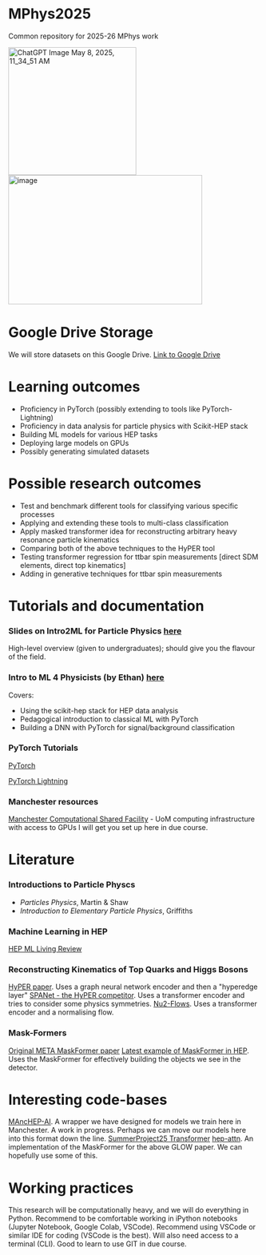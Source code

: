 # MPhys2025
Common repository for 2025-26 MPhys work

<img width="256" height="256" alt="ChatGPT Image May 8, 2025, 11_34_51 AM" src="https://github.com/user-attachments/assets/942f64d8-1ecc-4cac-b0b0-519774627597" />
<img width="388" height="259" alt="image" src="https://github.com/user-attachments/assets/32754952-1f47-46d1-982c-2d35f5a92c61" />

# Google Drive Storage
We will store datasets on this Google Drive.
[Link to Google Drive](https://drive.google.com/drive/folders/1zteNmkQa9EV_ZfvHS91jHaT1o9bDR-_C?usp=sharing)

# Learning outcomes
* Proficiency in PyTorch (possibly extending to tools like PyTorch-Lightning)
* Proficiency in data analysis for particle physics with Scikit-HEP stack
* Building ML models for various HEP tasks
* Deploying large models on GPUs
* Possibly generating simulated datasets

# Possible research outcomes
* Test and benchmark different tools for classifying various specific processes
* Applying and extending these tools to multi-class classification
* Apply masked transformer idea for reconstructing arbitrary heavy resonance particle kinematics
* Comparing both of the above techniques to the HyPER tool
* Testing transformer regression for ttbar spin measurements [direct SDM elements, direct top kinematics]
* Adding in generative techniques for ttbar spin measurements

# Tutorials and documentation

### Slides on Intro2ML for Particle Physics [here](https://drive.google.com/file/d/17f46cMSA29RENtD4lB0MjeoLFmBOVhHA/view?usp=drive_link)
High-level overview (given to undergraduates); should give you the flavour of the field.

### Intro to ML 4 Physicists (by Ethan) [here](https://github.com/els285/Intro2NN4Physics/tree/main)
Covers:
  * Using the scikit-hep stack for HEP data analysis
  * Pedagogical introduction to classical ML with PyTorch
  * Building a DNN with PyTorch for signal/background classification

### PyTorch Tutorials
[PyTorch](https://docs.pytorch.org/tutorials/)

[PyTorch Lightning](https://lightning.ai/docs/pytorch/stable/starter/introduction.html)

### Manchester resources
[Manchester Computational Shared Facility](https://ri.itservices.manchester.ac.uk/csf3) - UoM computing infrastructure with access to GPUs
I will get you set up here in due course.

# Literature
### Introductions to Particle Physcs
* _Particles Physics_, Martin & Shaw
* _Introduction to Elementary Particle Physics_, Griffiths

### Machine Learning in HEP
[HEP ML Living Review](https://iml-wg.github.io/HEPML-LivingReview/)

### Reconstructing Kinematics of Top Quarks and Higgs Bosons
[HyPER paper](https://journals.aps.org/prd/abstract/10.1103/PhysRevD.111.032004). Uses a graph neural network encoder and then a "hyperedge layer"
[SPANet - the HyPER competitor](https://www.nature.com/articles/s42005-024-01627-4). Uses a transformer encoder and tries to consider some physics symmetries.
[Nu2-Flows](https://journals.aps.org/prd/abstract/10.1103/PhysRevD.109.012005). Uses a transformer encoder and a normalising flow.

### Mask-Formers
[Original META MaskFormer paper](https://arxiv.org/abs/2107.06278)
[Latest example of MaskFormer in HEP](https://arxiv.org/abs/2508.20092). Uses the MaskFormer for effectively building the objects we see in the detector.

# Interesting code-bases
[MAncHEP-AI](https://github.com/els285/MancHEP-AI). A wrapper we have designed for models we train here in Manchester. A work in progress. Perhaps we can move our models here into this format down the line.
[SummerProject25 Transformer](https://github.com/youlin-meng/Particle_Transformer/tree/main)
[hep-attn](https://github.com/samvanstroud/hepattn/tree/main). An implementation of the MaskFormer for the above GLOW paper. We can hopefully use some of this.



# Working practices
This research will be computationally heavy, and we will do everything in Python. Recommend to be comfortable working in iPython notebooks (Jupyter Notebook, Google Colab, VSCode).
Recommend using VSCode or similar IDE for coding (VSCode is the best). Will also need access to a terminal (CLI). Good to learn to use GIT in due course.






  
